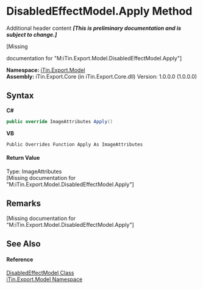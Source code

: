 # DisabledEffectModel.Apply Method 
Additional header content _**\[This is preliminary documentation and is subject to change.\]**_

\[Missing <summary> documentation for "M:iTin.Export.Model.DisabledEffectModel.Apply"\]

**Namespace:**&nbsp;<a href="ef57ffcc-e95e-b212-5a46-9aa6f5a3511f">iTin.Export.Model</a><br />**Assembly:**&nbsp;iTin.Export.Core (in iTin.Export.Core.dll) Version: 1.0.0.0 (1.0.0.0)

## Syntax

**C#**<br />
``` C#
public override ImageAttributes Apply()
```

**VB**<br />
``` VB
Public Overrides Function Apply As ImageAttributes
```


#### Return Value
Type: ImageAttributes<br />\[Missing <returns> documentation for "M:iTin.Export.Model.DisabledEffectModel.Apply"\]

## Remarks
\[Missing <remarks> documentation for "M:iTin.Export.Model.DisabledEffectModel.Apply"\]

## See Also


#### Reference
<a href="7fac3e0f-e3c5-bdf2-a722-1b3e2837e304">DisabledEffectModel Class</a><br /><a href="ef57ffcc-e95e-b212-5a46-9aa6f5a3511f">iTin.Export.Model Namespace</a><br />